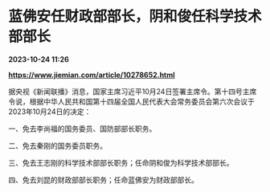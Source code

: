 # 蓝佛安任财政部部长，阴和俊任科学技术部部长

**2023-10-24 11:26**

**https://www.jiemian.com/article/10278652.html**

据央视《新闻联播》消息，国家主席习近平10月24日签署主席令。第十四号主席令说，根据中华人民共和国第十四届全国人民代表大会常务委员会第六次会议于2023年10月24日的决定：

一、免去李尚福的国务委员、国防部部长职务。

二、免去秦刚的国务委员职务。

三、免去王志刚的科学技术部部长职务；任命阴和俊为科学技术部部长。

四、免去刘昆的财政部部长职务；任命蓝佛安为财政部部长。